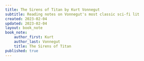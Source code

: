 ```yaml
---
title: The Sirens of Titan by Kurt Vonnegut
subtitle: Reading notes on Vonnegut's most classic sci-fi lit
created: 2023-02-04
updated: 2023-02-04
layout: book_note
book_note:
    author_first: Kurt
    author_last: Vonnegut
    title: The Sirens of Titan
published: true
---
```

